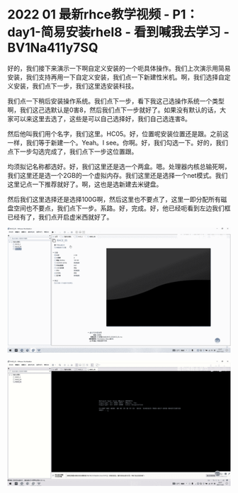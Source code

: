 # 2022 01 最新rhce教学视频 - P1：day1-简易安装rhel8 - 看到喊我去学习 - BV1Na411y7SQ

好的，我们接下来演示一下啊自定义安装的一个呃具体操作。我们上次演示用简易安装，我们支持再用一下自定义安装，我们点一下新建性米机。啊，我们选择自定义安装，我们点下一步，我们这里选安装科技。

我们点一下稍后安装操作系统。我们点下一步，看下我这己选操作系统一个类型啊，我们这己选默认是0害8，然后我们点下一步就好了。如果没有默认的话，大家可以来这里去选了，这些是可以自己选择好，我们自己选连害8。

然后他叫我们用个名字，我们这里。HC05。好，位置呢安装位置还是跟。之前这一样，我们等于新建一个。Yeah。I see。你啊。好，我们勾选一下。好的，我们点下一步勾选完成了，我们点下一步这位置跟。

均须拟记名称都选好。好，我们这里还是选一个两盒。嗯。处理器内核总输死啊，我们这里还是选一个2GB的一个虚拟内存。我们这里还是选择一个net模式。我们这里记点一下推荐就好了。啊，这也是选新建去米键盘。

然后我们这里选择还是选择100G啊，然后这里也不要点了，这里一即分配所有磁盘空间也不要点，我们点下一步。系路。好，完成。好，他已经呃看到左边我们框已经有了，我们点开启虚米西就好了。



![](img/e4423ce393c3e27a674585764f8811b2_1.png)

![](img/e4423ce393c3e27a674585764f8811b2_2.png)